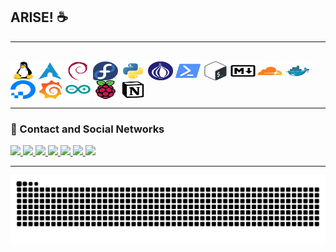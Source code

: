 ## ARISE! ☕ 
<!Title. -->

---

<div style="display: inline-block;"><br>
  
  <img align="center" alt="Linux" height="30" width="40" src="https://raw.githubusercontent.com/devicons/devicon/master/icons/linux/linux-original.svg">
  <img align="center" alt="Arch Linux" height="30" width="40" src="https://raw.githubusercontent.com/devicons/devicon/master/icons/archlinux/archlinux-original.svg">
  <img align="center" alt="Debian" height="30" width="40" src="https://raw.githubusercontent.com/devicons/devicon/master/icons/debian/debian-original.svg">
  <img align="center" alt="Fedora" height="30" width="40" src="https://raw.githubusercontent.com/devicons/devicon/master/icons/fedora/fedora-original.svg">

  <img align="center" alt="Python" height="30" width="40" src="https://raw.githubusercontent.com/devicons/devicon/master/icons/python/python-original.svg">
  <img align="center" alt="Perl" height="30" width="40" src="https://raw.githubusercontent.com/devicons/devicon/master/icons/perl/perl-original.svg">
  <img align="center" alt="PowerShell" height="30" width="40" src="https://raw.githubusercontent.com/devicons/devicon/master/icons/powershell/powershell-original.svg">
  <img align="center" alt="Bash" height="30" width="40" src="https://raw.githubusercontent.com/devicons/devicon/master/icons/bash/bash-original.svg">
  <img align="center" alt="Markdown" height="30" width="40" src="https://raw.githubusercontent.com/devicons/devicon/master/icons/markdown/markdown-original.svg">

  <img align="center" alt="Cloudflare" height="30" width="40" src="https://raw.githubusercontent.com/devicons/devicon/master/icons/cloudflare/cloudflare-original.svg">
  <img align="center" alt="Docker" height="30" width="40" src="https://raw.githubusercontent.com/devicons/devicon/master/icons/docker/docker-original.svg">
  <img align="center" alt="DigitalOcean" height="30" width="40" src="https://raw.githubusercontent.com/devicons/devicon/master/icons/digitalocean/digitalocean-original.svg">
  <img align="center" alt="Grafana" height="30" width="40" src="https://raw.githubusercontent.com/devicons/devicon/master/icons/grafana/grafana-original.svg">

  <img align="center" alt="Arduino" height="30" width="40" src="https://raw.githubusercontent.com/devicons/devicon/master/icons/arduino/arduino-original.svg">
  <img align="center" alt="Raspberry Pi" height="30" width="40" src="https://raw.githubusercontent.com/devicons/devicon/master/icons/raspberrypi/raspberrypi-original.svg">
  <img align="center" alt="Notion" height="30" width="40" src="https://raw.githubusercontent.com/devicons/devicon/master/icons/notion/notion-original.svg">

</div>


---

### 📡 Contact and Social Networks

<div>

  <a href="https://www.linkedin.com/in/victorvernier/" target="_blank">
    <img src="https://img.shields.io/badge/-LinkedIn-%230077B5?style=for-the-badge&logo=linkedin&logoColor=white" target="_blank">
  </a>

  <a href="mailto:victorvernier@protonmail.com">
    <img src="https://img.shields.io/badge/-ProtonMail-%23333?style=for-the-badge&logo=protonmail&logoColor=white" target="_blank">
  </a>

  <a href="https://www.instagram.com/kinder_rk" target="_blank">
    <img src="https://img.shields.io/badge/-Instagram-%23E4405F?style=for-the-badge&logo=instagram&logoColor=white" />
  </a>

  <a href="https://steamcommunity.com/id/84576485679467y973645345" target="_blank">
    <img src="https://img.shields.io/badge/-Steam-%23000000?style=for-the-badge&logo=steam&logoColor=white" />
  </a>

  <a href="https://discord.gg/9GRwABDn8h" target="_blank">
    <img src="https://img.shields.io/badge/-Discord-%237289DA?style=for-the-badge&logo=discord&logoColor=white" />
  </a>

  <a href="https://github.com/victorvernier" target="_blank">
    <img src="https://img.shields.io/badge/-GitHub-%23181717?style=for-the-badge&logo=github&logoColor=white" />
  </a>

  <a href="https://t.me/kinder_rk" target="_blank">
    <img src="https://img.shields.io/badge/-Telegram-%2326A5E4?style=for-the-badge&logo=telegram&logoColor=white" />
  </a>

</div>

---

<picture>

  <source media="(prefers-color-scheme: dark)" srcset="https://raw.githubusercontent.com/victorvernier/victorvernier/output/github-contribution-grid-snake-dark.svg">
  <source media="(prefers-color-scheme: light)" srcset="https://raw.githubusercontent.com/victorvernier/victorvernier/output/github-contribution-grid-snake.svg">
  <img alt="github contribution grid snake animation" src="https://raw.githubusercontent.com/victorvernier/victorvernier/output/github-contribution-grid-snake.svg">

</picture>
